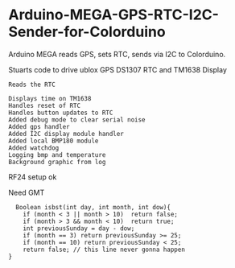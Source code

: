 # Arduino-MEGA-GPS-RTC-I2C-Sender-for-Colorduino
Arduino MEGA reads GPS, sets RTC, sends via I2C to Colorduino.

 Stuarts code to drive ublox GPS DS1307 RTC and TM1638 Display

    Reads the RTC 

    Displays time on TM1638
    Handles reset of RTC
    Handles button updates to RTC
    Added debug mode to clear serial noise
    Added gps handler
    Added I2C display module handler
    Added local BMP180 module
    Added watchdog
    Logging bmp and temperature
    Background graphic from log


 RF24 setup ok

Need GMT

      Boolean isbst(int day, int month, int dow){
        if (month < 3 || month > 10)  return false; 
        if (month > 3 && month < 10)  return true; 
        int previousSunday = day - dow;
        if (month == 3) return previousSunday >= 25;
        if (month == 10) return previousSunday < 25;
        return false; // this line never gonna happen
    }


